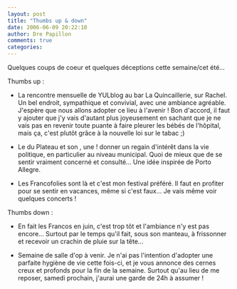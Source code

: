 ```yaml
---
layout: post
title: "Thumbs up & down"
date: 2006-06-09 20:22:10
author: Dre Papillon
comments: true
categories: 
---
```



Quelques coups de coeur et quelques déceptions cette semaine/cet été...

Thumbs up :

- La rencontre mensuelle de YULblog au bar La Quincaillerie, sur Rachel.  Un bel endroit, sympathique et convivial, avec une ambiance agréable.  J'espère que nous allons adopter ce lieu à l'avenir !  Bon d'accord, il faut y ajouter que j'y vais d'autant plus joyeusement en sachant que je ne vais pas en revenir toute puante à faire pleurer les bébés de l'hôpital, mais ça, c'est plutôt grâce à la nouvelle loi sur le tabac ;)

- Le  du Plateau et son , une  !   donner un regain d'intérêt dans la vie politique, en particulier au niveau municipal.  Quoi de mieux que de se sentir vraiment concerné et consulté...  Une idée inspirée de Porto Allegre.

- Les Francofolies sont là et c'est mon festival préféré.  Il faut en profiter pour se sentir en vacances, même si c'est faux...  Je vais même voir quelques concerts !

Thumbs down :

- En fait les Francos en juin, c'est trop tôt et l'ambiance n'y est pas encore...  Surtout par le temps qu'il fait, sous son manteau, à frissonner et recevoir un crachin de pluie sur la tête...

- Semaine de salle d'op à venir.  Je n'ai pas l'intention d'adopter une parfaite hygiène de vie cette fois-ci, et je vous annonce des cernes creux et profonds pour la fin de la semaine.  Surtout qu'au lieu de me reposer, samedi prochain, j'aurai une garde de 24h à assumer !